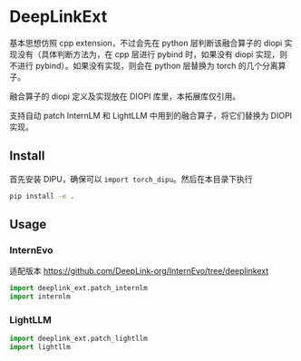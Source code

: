# DeepLinkExt

基本思想仿照 cpp extension，不过会先在 python 层判断该融合算子的 diopi 实现没有（具体判断方法为，在 cpp 层进行 pybind 时，如果没有 diopi 实现，则不进行 pybind）。如果没有实现，则会在 python 层替换为 torch 的几个分离算子。

融合算子的 diopi 定义及实现放在 DIOPI 库里，本拓展库仅引用。

支持自动 patch InternLM 和 LightLLM 中用到的融合算子，将它们替换为 DIOPI 实现。

## Install

首先安装 DIPU，确保可以 `import torch_dipu`。然后在本目录下执行

```bash
pip install -e .
```

## Usage

### InternEvo

适配版本 https://github.com/DeepLink-org/InternEvo/tree/deeplinkext

```python
import deeplink_ext.patch_internlm
import internlm
```

### LightLLM

```python
import deeplink_ext.patch_lightllm
import lightllm
```
